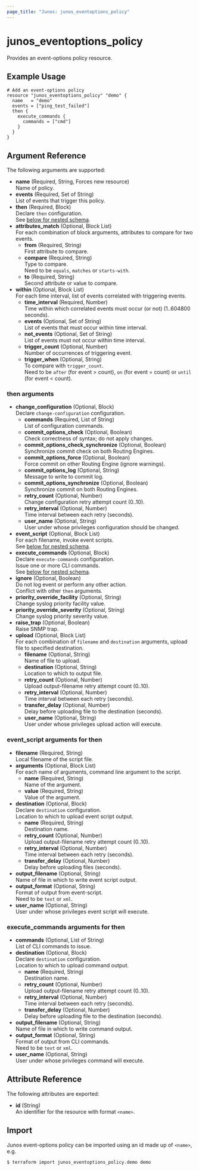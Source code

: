 ```yaml
---
page_title: "Junos: junos_eventoptions_policy"
---
```


# junos_eventoptions_policy

Provides an event-options policy resource.

## Example Usage

```hcl
# Add an event-options policy
resource "junos_eventoptions_policy" "demo" {
  name   = "demo"
  events = ["ping_test_failed"]
  then {
    execute_commands {
      commands = ["cmd"]
    }
  }
}
```

## Argument Reference

The following arguments are supported:

- **name** (Required, String, Forces new resource)  
  Name of policy.
- **events** (Required, Set of String)  
  List of events that trigger this policy.
- **then** (Required, Block)  
  Declare `then` configuration.  
  See [below for nested schema](#then-arguments).
- **attributes_match** (Optional, Block List)  
  For each combination of block arguments, attributes to compare for two events.
  - **from** (Required, String)  
    First attribute to compare.
  - **compare** (Required, String)  
    Type to compare.  
    Need to be `equals`, `matches` or `starts-with`.
  - **to** (Required, String)  
    Second attribute or value to compare.
- **within** (Optional, Block List)  
  For each time interval, list of events correlated with triggering events.
  - **time_interval** (Required, Number)  
    Time within which correlated events must occur (or not) (1..604800 seconds).
  - **events** (Optional, Set of String)  
    List of events that must occur within time interval.
  - **not_events** (Optional, Set of String)  
    List of events must not occur within time interval.
  - **trigger_count** (Optional, Number)  
    Number of occurrences of triggering event.
  - **trigger_when** (Optional, String)  
    To compare with `trigger_count`.  
    Need to be `after` (for event > count), `on` (for event = count) or `until` (for event < count).

### then arguments

- **change_configuration** (Optional, Block)  
  Declare `change-configuration` configuration.
  - **commands** (Required, List of String)  
    List of configuration commands.
  - **commit_options_check** (Optional, Boolean)  
    Check correctness of syntax; do not apply changes.
  - **commit_options_check_synchronize** (Optional, Boolean)  
    Synchronize commit check on both Routing Engines.
  - **commit_options_force** (Optional, Boolean)  
    Force commit on other Routing Engine (ignore warnings).
  - **commit_options_log** (Optional, String)  
    Message to write to commit log.
  - **commit_options_synchronize** (Optional, Boolean)  
    Synchronize commit on both Routing Engines.
  - **retry_count** (Optional, Number)  
    Change configuration retry attempt count (0..10).
  - **retry_interval** (Optional, Number)  
    Time interval between each retry (seconds).
  - **user_name** (Optional, String)  
    User under whose privileges configuration should be changed.
- **event_script** (Optional, Block List)  
  For each filename, invoke event scripts.  
  See [below for nested schema](#event_script-arguments-for-then).
- **execute_commands** (Optional, Block)  
  Declare `execute-commands` configuration.  
  Issue one or more CLI commands.  
  See [below for nested schema](#execute_commands-arguments-for-then).
- **ignore** (Optional, Boolean)  
  Do not log event or perform any other action.  
  Conflict with other `then` arguments.
- **priority_override_facility** (Optional, String)  
  Change syslog priority facility value.
- **priority_override_severity** (Optional, String)  
  Change syslog priority severity value.
- **raise_trap** (Optional, Boolean)  
  Raise SNMP trap.
- **upload** (Optional, Block List)  
  For each combination of `filename` and `destination` arguments, upload file to specified destination.
  - **filename** (Optional, String)  
    Name of file to upload.
  - **destination** (Optional, String)  
    Location to which to output file.
  - **retry_count** (Optional, Number)  
    Upload output-filename retry attempt count (0..10).
  - **retry_interval** (Optional, Number)  
    Time interval between each retry (seconds).
  - **transfer_delay** (Optional, Number)  
    Delay before uploading file to the destination (seconds).
  - **user_name** (Optional, String)  
    User under whose privileges upload action will execute.

### event_script arguments for then

- **filename** (Required, String)  
  Local filename of the script file.
- **arguments** (Optional, Block List)  
  For each name of arguments, command line argument to the script.
  - **name** (Required, String)  
    Name of the argument.
  - **value** (Required, String)  
    Value of the argument.
- **destination** (Optional, Block)  
  Declare `destination` configuration.  
  Location to which to upload event script output.
  - **name** (Required, String)  
    Destination name.
  - **retry_count** (Optional, Number)  
    Upload output-filename retry attempt count (0..10).
  - **retry_interval** (Optional, Number)  
    Time interval between each retry (seconds).
  - **transfer_delay** (Optional, Number)  
    Delay before uploading files (seconds).
- **output_filename** (Optional, String)  
  Name of file in which to write event script output.
- **output_format** (Optional, String)  
  Format of output from event-script.  
  Need to be `text` or `xml`.
- **user_name** (Optional, String)  
  User under whose privileges event script will execute.

### execute_commands arguments for then

- **commands** (Optional, List of String)  
  List of CLI commands to issue.
- **destination** (Optional, Block)  
  Declare `destination` configuration.  
  Location to which to upload command output.
  - **name** (Required, String)  
    Destination name.
  - **retry_count** (Optional, Number)  
    Upload output-filename retry attempt count (0..10).
  - **retry_interval** (Optional, Number)  
    Time interval between each retry (seconds).
  - **transfer_delay** (Optional, Number)  
    Delay before uploading file to the destination (seconds).
- **output_filename** (Optional, String)  
  Name of file in which to write command output.
- **output_format** (Optional, String)  
  Format of output from CLI commands.  
  Need to be `text` or `xml`.
- **user_name** (Optional, String)  
  User under whose privileges command will execute.

## Attribute Reference

The following attributes are exported:

- **id** (String)  
  An identifier for the resource with format `<name>`.

## Import

Junos event-options policy can be imported using an id made up of `<name>`, e.g.

```shell
$ terraform import junos_eventoptions_policy.demo demo
```
